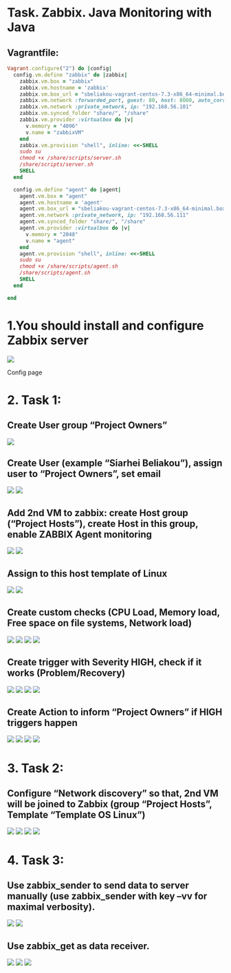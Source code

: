 #  Task. Zabbix. Java Monitoring with Java

## Vagrantfile:

```ruby
Vagrant.configure("2") do |config|
  config.vm.define "zabbix" do |zabbix|
    zabbix.vm.box = "zabbix"
    zabbix.vm.hostname = 'zabbix'
    zabbix.vm.box_url = "sbeliakou-vagrant-centos-7.3-x86_64-minimal.box"
    zabbix.vm.network :forwarded_port, guest: 80, host: 8080, auto_correct: true
    zabbix.vm.network :private_network, ip: "192.168.56.101"
    zabbix.vm.synced_folder "share/", "/share"
    zabbix.vm.provider :virtualbox do |v|
      v.memory = "4096"
      v.name = "zabbixVM"
    end
    zabbix.vm.provision "shell", inline: <<-SHELL
    sudo su
    chmod +x /share/scripts/server.sh
    /share/scripts/server.sh
    SHELL
  end

  config.vm.define "agent" do |agent|
    agent.vm.box = "agent"
    agent.vm.hostname = 'agent'
    agent.vm.box_url = "sbeliakou-vagrant-centos-7.3-x86_64-minimal.box"
    agent.vm.network :private_network, ip: "192.168.56.111"
    agent.vm.synced_folder "share/", "/share"
    agent.vm.provider :virtualbox do |v|
      v.memory = "2048"
      v.name = "agent"
    end
    agent.vm.provision "shell", inline: <<-SHELL
    sudo su
    chmod +x /share/scripts/agent.sh
    /share/scripts/agent.sh
    SHELL
  end

end
```

# 1.You should install and configure Zabbix server

<img src="pictures/Screenshot from 2017-07-24 12-40-12.png">

Config page
 
# 2. Task 1:

## Create User group “Project Owners” 

<img src="pictures/Screenshot from 2017-07-24 13-44-24.png">

## Create User (example “Siarhei Beliakou”), assign user to “Project Owners”, set email

<img src="pictures/Screenshot from 2017-07-24 13-45-37.png">

<img src="pictures/Screenshot from 2017-07-24 13-47-28.png">


## Add 2nd VM to zabbix: create Host group (“Project Hosts”), create Host in this group, enable ZABBIX Agent monitoring

<img src="pictures/Screenshot from 2017-07-24 14-33-09.png">

<img src="pictures/Screenshot from 2017-07-24 14-38-20.png">

## Assign to this host template of Linux 

<img src="pictures/Screenshot from 2017-07-24 14-39-38.png">

<img src="pictures/Screenshot from 2017-07-24 14-42-48.png">

## Create custom checks (CPU Load, Memory load, Free space on file systems, Network load)

<img src="pictures/Screenshot from 2017-07-24 17-29-29.png">

<img src="pictures/Screenshot from 2017-07-24 17-31-57.png">

<img src="pictures/Screenshot from 2017-07-24 17-36-53.png">

<img src="pictures/Screenshot from 2017-07-24 18-39-45.png">

## Create trigger with Severity HIGH, check if it works (Problem/Recovery)

<img src="pictures/Screenshot from 2017-07-24 18-00-25.png">

<img src="pictures/Screenshot from 2017-07-24 15-33-49.png">

<img src="pictures/Screenshot from 2017-07-24 18-04-45.png">

<img src="pictures/Screenshot from 2017-07-24 18-04-45.png">

## Create Action to inform “Project Owners” if HIGH triggers happen

<img src="pictures/Screenshot from 2017-07-24 15-56-50.png">

<img src="pictures/Screenshot from 2017-07-24 15-56-04.png">

<img src="pictures/Screenshot from 2017-07-24 16-17-05.png">

<img src="pictures/Screenshot from 2017-07-24 18-26-38.png">

# 3. Task 2:

## Configure “Network discovery” so that, 2nd VM will be joined to Zabbix (group “Project Hosts”, Template “Template OS Linux”)

<img src="pictures/Screenshot from 2017-07-24 16-32-07.png">

<img src="pictures/Screenshot from 2017-07-24 16-48-05.png">

<img src="pictures/Screenshot from 2017-07-24 16-49-41.png">

<img src="pictures/Screenshot from 2017-07-24 16-51-36.png">

# 4. Task 3:

## Use zabbix_sender to send data to server manually (use zabbix_sender with key –vv for maximal verbosity).

<img src="pictures/Screenshot from 2017-07-24 18-59-26.png">

<img src="pictures/Screenshot from 2017-07-24 18-59-21.png">

## Use zabbix_get as data receiver.

<img src="pictures/Screenshot from 2017-07-24 19-15-23.png">

<img src="pictures/Screenshot from 2017-07-24 19-16-14.png">

<img src="pictures/Screenshot from 2017-07-24 19-16-06.png">
